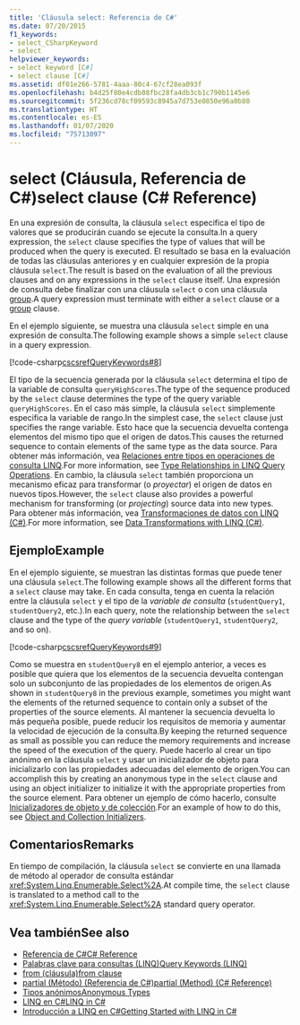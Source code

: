 ```yaml
---
title: 'Cláusula select: Referencia de C#'
ms.date: 07/20/2015
f1_keywords:
- select_CSharpKeyword
- select
helpviewer_keywords:
- select keyword [C#]
- select clause [C#]
ms.assetid: df01e266-5781-4aaa-80c4-67cf28ea093f
ms.openlocfilehash: b4d25f80e4cdb08fbc28fa4db3cb1c790b1145e6
ms.sourcegitcommit: 5f236cd78cf09593c8945a7d753e0850e96a0b80
ms.translationtype: HT
ms.contentlocale: es-ES
ms.lasthandoff: 01/07/2020
ms.locfileid: "75713097"
---
```

# <a name="select-clause-c-reference"></a><span data-ttu-id="97269-102">select (Cláusula, Referencia de C#)</span><span class="sxs-lookup"><span data-stu-id="97269-102">select clause (C# Reference)</span></span>

<span data-ttu-id="97269-103">En una expresión de consulta, la cláusula `select` especifica el tipo de valores que se producirán cuando se ejecute la consulta.</span><span class="sxs-lookup"><span data-stu-id="97269-103">In a query expression, the `select` clause specifies the type of values that will be produced when the query is executed.</span></span> <span data-ttu-id="97269-104">El resultado se basa en la evaluación de todas las cláusulas anteriores y en cualquier expresión de la propia cláusula `select`.</span><span class="sxs-lookup"><span data-stu-id="97269-104">The result is based on the evaluation of all the previous clauses and on any expressions in the `select` clause itself.</span></span> <span data-ttu-id="97269-105">Una expresión de consulta debe finalizar con una cláusula `select` o con una cláusula [group](group-clause.md).</span><span class="sxs-lookup"><span data-stu-id="97269-105">A query expression must terminate with either a `select` clause or a [group](group-clause.md) clause.</span></span>

<span data-ttu-id="97269-106">En el ejemplo siguiente, se muestra una cláusula `select` simple en una expresión de consulta.</span><span class="sxs-lookup"><span data-stu-id="97269-106">The following example shows a simple `select` clause in a query expression.</span></span>

[!code-csharp[cscsrefQueryKeywords#8](~/samples/snippets/csharp/VS_Snippets_VBCSharp/CsCsrefQueryKeywords/CS/Select.cs#8)]  

<span data-ttu-id="97269-107">El tipo de la secuencia generada por la cláusula `select` determina el tipo de la variable de consulta `queryHighScores`.</span><span class="sxs-lookup"><span data-stu-id="97269-107">The type of the sequence produced by the `select` clause determines the type of the query variable `queryHighScores`.</span></span> <span data-ttu-id="97269-108">En el caso más simple, la cláusula `select` simplemente especifica la variable de rango.</span><span class="sxs-lookup"><span data-stu-id="97269-108">In the simplest case, the `select` clause just specifies the range variable.</span></span> <span data-ttu-id="97269-109">Esto hace que la secuencia devuelta contenga elementos del mismo tipo que el origen de datos.</span><span class="sxs-lookup"><span data-stu-id="97269-109">This causes the returned sequence to contain elements of the same type as the data source.</span></span> <span data-ttu-id="97269-110">Para obtener más información, vea [Relaciones entre tipos en operaciones de consulta LINQ](../../programming-guide/concepts/linq/type-relationships-in-linq-query-operations.md).</span><span class="sxs-lookup"><span data-stu-id="97269-110">For more information, see [Type Relationships in LINQ Query Operations](../../programming-guide/concepts/linq/type-relationships-in-linq-query-operations.md).</span></span> <span data-ttu-id="97269-111">En cambio, la cláusula `select` también proporciona un mecanismo eficaz para transformar (o *proyectar*) el origen de datos en nuevos tipos.</span><span class="sxs-lookup"><span data-stu-id="97269-111">However, the `select` clause also provides a powerful mechanism for transforming (or *projecting*) source data into new types.</span></span> <span data-ttu-id="97269-112">Para obtener más información, vea [Transformaciones de datos con LINQ (C#)](../../programming-guide/concepts/linq/data-transformations-with-linq.md).</span><span class="sxs-lookup"><span data-stu-id="97269-112">For more information, see [Data Transformations with LINQ (C#)](../../programming-guide/concepts/linq/data-transformations-with-linq.md).</span></span>

## <a name="example"></a><span data-ttu-id="97269-113">Ejemplo</span><span class="sxs-lookup"><span data-stu-id="97269-113">Example</span></span>

<span data-ttu-id="97269-114">En el ejemplo siguiente, se muestran las distintas formas que puede tener una cláusula `select`.</span><span class="sxs-lookup"><span data-stu-id="97269-114">The following example shows all the different forms that a `select` clause may take.</span></span> <span data-ttu-id="97269-115">En cada consulta, tenga en cuenta la relación entre la cláusula `select` y el tipo de la *variable de consulta* (`studentQuery1`, `studentQuery2`, etc.).</span><span class="sxs-lookup"><span data-stu-id="97269-115">In each query, note the relationship between the `select` clause and the type of the *query variable* (`studentQuery1`, `studentQuery2`, and so on).</span></span>

[!code-csharp[cscsrefQueryKeywords#9](~/samples/snippets/csharp/VS_Snippets_VBCSharp/CsCsrefQueryKeywords/CS/Select.cs#9)]

<span data-ttu-id="97269-116">Como se muestra en `studentQuery8` en el ejemplo anterior, a veces es posible que quiera que los elementos de la secuencia devuelta contengan solo un subconjunto de las propiedades de los elementos de origen.</span><span class="sxs-lookup"><span data-stu-id="97269-116">As shown in `studentQuery8` in the previous example, sometimes you might want the elements of the returned sequence to contain only a subset of the properties of the source elements.</span></span> <span data-ttu-id="97269-117">Al mantener la secuencia devuelta lo más pequeña posible, puede reducir los requisitos de memoria y aumentar la velocidad de ejecución de la consulta.</span><span class="sxs-lookup"><span data-stu-id="97269-117">By keeping the returned sequence as small as possible you can reduce the memory requirements and increase the speed of the execution of the query.</span></span> <span data-ttu-id="97269-118">Puede hacerlo al crear un tipo anónimo en la cláusula `select` y usar un inicializador de objeto para inicializarlo con las propiedades adecuadas del elemento de origen.</span><span class="sxs-lookup"><span data-stu-id="97269-118">You can accomplish this by creating an anonymous type in the `select` clause and using an object initializer to initialize it with the appropriate properties from the source element.</span></span> <span data-ttu-id="97269-119">Para obtener un ejemplo de cómo hacerlo, consulte [Inicializadores de objeto y de colección](../../programming-guide/classes-and-structs/object-and-collection-initializers.md).</span><span class="sxs-lookup"><span data-stu-id="97269-119">For an example of how to do this, see [Object and Collection Initializers](../../programming-guide/classes-and-structs/object-and-collection-initializers.md).</span></span>

## <a name="remarks"></a><span data-ttu-id="97269-120">Comentarios</span><span class="sxs-lookup"><span data-stu-id="97269-120">Remarks</span></span>

<span data-ttu-id="97269-121">En tiempo de compilación, la cláusula `select` se convierte en una llamada de método al operador de consulta estándar <xref:System.Linq.Enumerable.Select%2A>.</span><span class="sxs-lookup"><span data-stu-id="97269-121">At compile time, the `select` clause is translated to a method call to the <xref:System.Linq.Enumerable.Select%2A> standard query operator.</span></span>

## <a name="see-also"></a><span data-ttu-id="97269-122">Vea también</span><span class="sxs-lookup"><span data-stu-id="97269-122">See also</span></span>

- [<span data-ttu-id="97269-123">Referencia de C#</span><span class="sxs-lookup"><span data-stu-id="97269-123">C# Reference</span></span>](../index.md)
- [<span data-ttu-id="97269-124">Palabras clave para consultas (LINQ)</span><span class="sxs-lookup"><span data-stu-id="97269-124">Query Keywords (LINQ)</span></span>](query-keywords.md)
- [<span data-ttu-id="97269-125">from (cláusula)</span><span class="sxs-lookup"><span data-stu-id="97269-125">from clause</span></span>](from-clause.md)
- [<span data-ttu-id="97269-126">partial (Método) (Referencia de C#)</span><span class="sxs-lookup"><span data-stu-id="97269-126">partial (Method) (C# Reference)</span></span>](partial-method.md)
- [<span data-ttu-id="97269-127">Tipos anónimos</span><span class="sxs-lookup"><span data-stu-id="97269-127">Anonymous Types</span></span>](../../programming-guide/classes-and-structs/anonymous-types.md)
- [<span data-ttu-id="97269-128">LINQ en C#</span><span class="sxs-lookup"><span data-stu-id="97269-128">LINQ in C#</span></span>](../../linq/index.md)
- [<span data-ttu-id="97269-129">Introducción a LINQ en C#</span><span class="sxs-lookup"><span data-stu-id="97269-129">Getting Started with LINQ in C#</span></span>](/dotnet/csharp/programming-guide/concepts/linq/)
